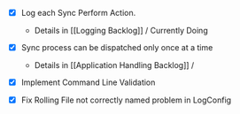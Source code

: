 - [x] Log each Sync Perform Action.
	- Details in [[Logging Backlog]] / Currently Doing

- [x] Sync process can be dispatched only once at a time
	- Details in [[Application Handling Backlog]] / 

- [x] Implement Command Line Validation

- [x] Fix Rolling File not correctly named problem in LogConfig

